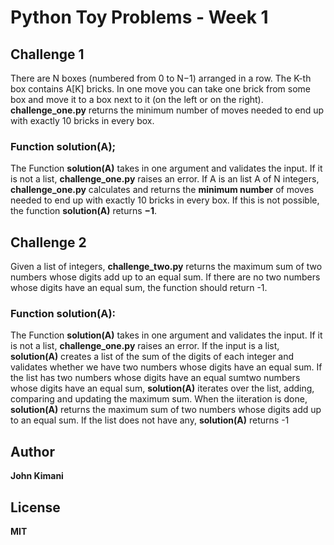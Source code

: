 # Python Toy Problems - Week 1

## Challenge 1

There are N boxes (numbered from 0 to N−1) arranged in a row. The K-th box contains A[K] bricks. In one move you can take one brick from some box and move it to a box next to it (on the left or on the right).
**challenge_one.py** returns the minimum number of moves needed to end up with exactly 10 bricks in every box.

### Function solution(A);

The Function **solution(A)** takes in one argument and validates the input. If it is not a list, **challenge_one.py** raises an error.
If A is an list A of N integers, **challenge_one.py** calculates and returns the **minimum number** of moves needed to end up with exactly 10 bricks in every box.
If this is not possible, the function **solution(A)** returns **−1**.

## Challenge 2

Given a list of integers, **challenge_two.py** returns the maximum sum of two numbers whose digits add up to an equal sum.
If there are no two numbers whose digits have an equal sum, the function should return -1.

### Function solution(A):

The Function **solution(A)** takes in one argument  and validates the input. If it is not a list, **challenge_one.py** raises an error.
If the input is a list, **solution(A)** creates a list of the sum of the digits of each integer and validates whether we have two numbers whose digits have an equal sum. If the list has two numbers whose digits have an equal sumtwo numbers whose digits have an equal sum, **solution(A)** iterates over the list, adding, comparing and updating the maximum sum. When the iiteration is done, **solution(A)** returns the maximum sum of two numbers whose digits add up to an equal sum.
If the list does not have any, **solution(A)** returns -1



## Author
**John Kimani**

## License
**MIT**